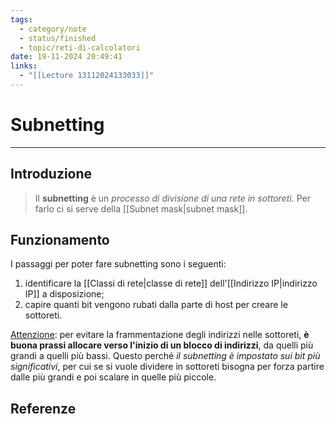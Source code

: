 ```yaml
---
tags:
  - category/note
  - status/finished
  - topic/reti-di-calcolatori
date: 19-11-2024 20:49:41
links:
  - "[[Lecture 13112024133033]]"
---
```

# Subnetting
---
## Introduzione
> Il **subnetting** è un _processo di divisione di una rete in sottoreti_. Per farlo ci si serve della [[Subnet mask|subnet mask]].

## Funzionamento
I passaggi per poter fare subnetting sono i seguenti:
1. identificare la [[Classi di rete|classe di rete]] dell'[[Indirizzo IP|indirizzo IP]] a disposizione;
2. capire quanti bit vengono rubati dalla parte di host per creare le sottoreti.

<u>Attenzione</u>: per evitare la frammentazione degli indirizzi nelle sottoreti, **è buona prassi allocare verso l'inizio di un blocco di indirizzi**, da quelli più grandi a quelli più bassi. Questo perché _il subnetting è impostato sui bit più significativi_, per cui se si vuole dividere in sottoreti bisogna per forza partire dalle più grandi e poi scalare in quelle più piccole.

## Referenze
